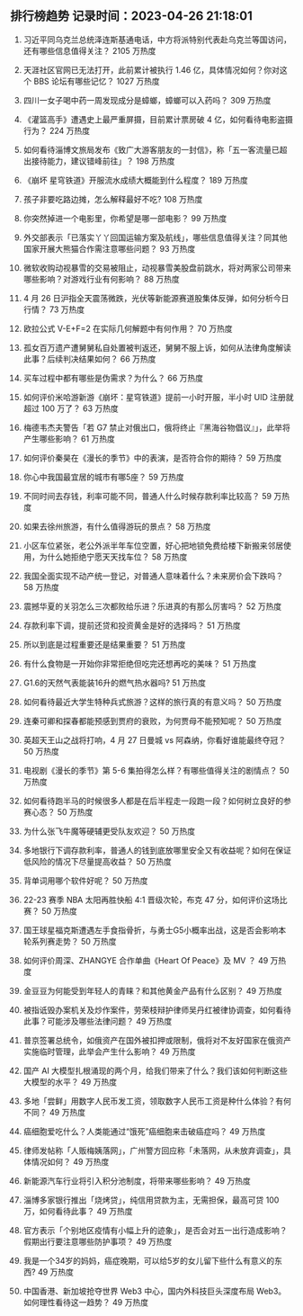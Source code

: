 
## 排行榜趋势 记录时间：2023-04-26 21:18:01
  
  1. 习近平同乌克兰总统泽连斯基通电话，中方将派特别代表赴乌克兰等国访问，还有哪些信息值得关注？ 2105 万热度
    
  2. 天涯社区官网已无法打开，此前累计被执行 1.46 亿，具体情况如何？你对这个 BBS 论坛有哪些记忆？ 1027 万热度
    
  3. 四川一女子喝中药一周发现成分是蟑螂，蟑螂可以入药吗？ 309 万热度
    
  4. 《灌篮高手》遭遇史上最严重屏摄，目前累计票房破 4 亿，如何看待电影盗摄行为？ 224 万热度
    
  5. 如何看待淄博文旅局发布《致广大游客朋友的一封信》，称「五一客流量已超出接待能力，建议错峰前往」？ 198 万热度
    
  6. 《崩坏 星穹铁道》开服流水成绩大概能到什么程度？ 189 万热度
    
  7. 孩子非要吃路边摊，怎么解释最好不吃? 108 万热度
    
  8. 你突然掉进一个电影里，你希望是哪一部电影？ 99 万热度
    
  9. 外交部表示「已落实丫丫回国运输方案及航线」，哪些信息值得关注？同其他国家开展大熊猫合作需注意哪些问题？ 93 万热度
    
  10. 微软收购动视暴雪的交易被阻止，动视暴雪美股盘前跳水，将对两家公司带来哪些影响？对游戏行业有何影响？ 88 万热度
    
  11. 4 月 26 日沪指全天震荡微跌，光伏等新能源赛道股集体反弹，如何分析今日行情？ 73 万热度
    
  12. 欧拉公式 V-E+F=2 在实际几何解题中有何作用？ 70 万热度
    
  13. 孤女百万遗产遭舅舅私自处置被判返还，舅舅不服上诉，如何从法律角度解读此事？后续判决结果如何？ 66 万热度
    
  14. 买车过程中都有哪些是伪需求？为什么？ 66 万热度
    
  15. 如何评价米哈游新游《崩坏：星穹铁道》提前一小时开服，半小时 UID 注册就超过 100 万了？ 63 万热度
    
  16. 梅德韦杰夫警告「若 G7 禁止对俄出口，俄将终止『黑海谷物倡议』」，此举将产生哪些影响？ 61 万热度
    
  17. 如何评价秦昊在《漫长的季节》中的表演，是否符合你的期待？ 59 万热度
    
  18. 你心中我国最宜居的城市有哪5座？ 59 万热度
    
  19. 不同时间去存钱，利率可能不同，普通人什么时候存款利率比较高？ 59 万热度
    
  20. 如果去徐州旅游，有什么值得游玩的景点？ 58 万热度
    
  21. 小区车位紧张，老公外派半年车位空置，好心把地锁免费给楼下新搬来邻居使用，为什么她拒绝宁愿天天找车位？ 58 万热度
    
  22. 我国全面实现不动产统一登记，对普通人意味着什么？未来房价会下跌吗？ 58 万热度
    
  23. 震撼华夏的关羽怎么三次都败给乐进？乐进真的有那么厉害吗？ 52 万热度
    
  24. 存款利率下调，提前还贷和投资黄金是好的选择吗？ 51 万热度
    
  25. 所以到底是过程重要还是结果重要？ 51 万热度
    
  26. 有什么食物是一开始你非常拒绝但吃完还想再吃的美味？ 51 万热度
    
  27. G1.6的天然气表能装16升的燃气热水器吗? 51 万热度
    
  28. 如何看待最近大学生特种兵式旅游？这样的旅行真的有意义吗？ 50 万热度
    
  29. 连秦可卿和探春都能预感到贾府的衰败，为何贾母不能预知呢？ 50 万热度
    
  30. 英超天王山之战将打响，4 月 27 日曼城 vs 阿森纳，你看好谁能最终夺冠？ 50 万热度
    
  31. 电视剧《漫长的季节》第 5-6 集拍得怎么样？有哪些值得关注的剧情点？ 50 万热度
    
  32. 如何看待跑半马的时候很多人都是在后半程走一段跑一段？如何树立良好的参赛心态？ 50 万热度
    
  33. 为什么张飞牛魔等硬辅更受队友欢迎？ 50 万热度
    
  34. 多地银行下调存款利率，普通人的钱到底放哪里安全又有收益呢？如何在保证低风险的情况下尽量提高收益？ 50 万热度
    
  35. 背单词用哪个软件好呢？ 50 万热度
    
  36. 22-23 赛季 NBA 太阳再胜快船 4:1 晋级次轮，布克 47 分，如何评价这场比赛？ 50 万热度
    
  37. 国王球星福克斯遭遇左手食指骨折，与勇士G5小概率出战，这是否会影响本轮系列赛走势？ 50 万热度
    
  38. 如何评价周深、ZHANGYE 合作单曲《Heart Of Peace》及 MV ？ 49 万热度
    
  39. 金豆豆为何能受到年轻人的青睐？和其他黄金产品有什么区别？ 49 万热度
    
  40. 被指诋毁办案机关及炒作案件，劳荣枝辩护律师吴丹红被律协调查，如何看待此事？可能涉及哪些法律问题？ 49 万热度
    
  41. 普京签署总统令，如俄资产在国外被扣押或限制，俄将对不友好国家在俄资产实施临时管理，此举会产生什么影响？ 49 万热度
    
  42. 国产 AI 大模型扎根涌现的两个月，给我们带来了什么？我们该如何判断这些大模型的水平？ 49 万热度
    
  43. 多地「尝鲜」用数字人民币发工资，领取数字人民币工资是种什么体验？有何不同？ 49 万热度
    
  44. 癌细胞爱吃什么？人类能通过“饿死”癌细胞来击破癌症吗？ 49 万热度
    
  45. 律师发帖称「人贩梅姨落网」，广州警方回应称「未落网，从未放弃调查」，具体情况如何？ 49 万热度
    
  46. 新能源汽车行业将引入积分池制度，将带来哪些影响？ 49 万热度
    
  47. 淄博多家银行推出「烧烤贷」，纯信用贷款为主，无需担保，最高可贷 100 万，如何看待此事？ 49 万热度
    
  48. 官方表示「个别地区疫情有小幅上升的迹象」，是否会对五一出行造成影响？假期出行要注意哪些防护事项？ 49 万热度
    
  49. 我是一个34岁的妈妈，癌症晚期，可以给5岁的女儿留下些什么有意义的东西? 49 万热度
    
  50. 中国香港、新加坡抢夺世界 Web3 中心，国内外科技巨头深度布局 Web3。如何理性看待这一趋势？ 49 万热度
    